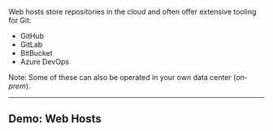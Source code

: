 Web hosts store repositories in the cloud and often offer extensive tooling for Git:

 * GitHub
 * GitLab
 * BitBucket
 * Azure DevOps

Note: Some of these can also be operated in your own data center (*on-prem*).


---


## Demo: Web Hosts
